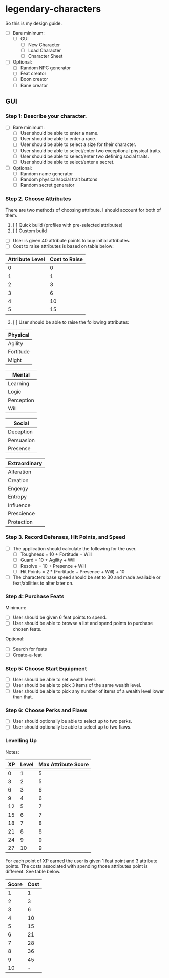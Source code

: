 # legendary-characters

So this is my design guide.

- [ ] Bare minimum:
  - [ ] GUI
    - [ ] New Character
    - [ ] Load Character
    - [ ] Character Sheet

- [ ] Optional:
  - [ ] Random NPC generator
  - [ ] Feat creator
  - [ ] Boon creator
  - [ ] Bane creator

## GUI

### Step 1:  Describe your character.

- [ ] Bare minimum:
  - [ ] User should be able to enter a name.
  - [ ] User should be able to enter a race.
  - [ ] User should be able to select a size for their character.
  - [ ] User should be able to select/enter two exceptional physical traits.
  - [ ] User should be able to select/enter two defining social traits.
  - [ ] User should be able to select/enter a secret.

- [ ] Optional:
  - [ ] Random name generator
  - [ ] Random physical/social trait buttons
  - [ ] Random secret generator
  
### Step 2. Choose Attributes
  
There are two methods of choosing attribute.  I should account for both of them.  
  
1. [ ] Quick build (profiles with pre-selected attributes)
2. [ ] Custom build
  
  - [ ] User is given 40 attribute points to buy initial attributes.
  - [ ] Cost to raise attributes is based on table below:
    
  | Attribute Level | Cost to Raise |
  | --- | --- |
  | 0 | 0 |
  | 1 | 1 |
  | 2 | 3 |
  | 3 | 6 |
  | 4 | 10 |
  | 5 | 15 |
  
  3. [ ] User should be able to raise the following attributes:

  | Physical |
  | --- |
  | Agility |
  | Fortitude |
  | Might |

  | Mental |
  | --- |
  | Learning |
  | Logic |
  | Perception |
  | Will |
  
  |Social|
  |---|
  |Deception|
  |Persuasion|
  |Presense|

  | Extraordinary |
  | --- |
  | Alteration |
  | Creation |
  | Engergy |
  | Entropy | 
  | Influence |
  | Prescience |
  | Protection |

### Step 3. Record Defenses, Hit Points, and Speed

- [ ] The application should calculate the following for the user.
  - [ ] Toughness = 10 + Fortitude + Will
  - [ ] Guard = 10 + Agility + Will
  - [ ] Resolve = 10 + Presence + Will
  - [ ] Hit Points = 2 * (Fortitude + Presence + Will) + 10
- [ ] The characters base speed should be set to 30 and made available or feat/abilities to alter later on.

### Step 4: Purchase Feats

Minimum:
- [ ] User should be given 6 feat points to spend.
- [ ] User should be able to browse a list and spend points to purchase chosen feats.

Optional:
- [ ] Search for feats
- [ ] Create-a-feat

### Step 5: Choose Start Equipment

- [ ] User should be able to set wealth level.
- [ ] User should be able to pick 3 items of the same wealth level.
- [ ] User should be able to pick any number of items of a wealth level lower than that.

### Step 6:  Choose Perks and Flaws

- [ ] User should optionally be able to select up to two perks.
- [ ] User should optionally be able to select up to two flaws.

### Levelling Up

Notes:

| XP | Level | Max Attribute Score |
| --- | --- | --- |
| 0 | 1 | 5 |
| 3 | 2 | 5 |
| 6 | 3 | 6 |
| 9 | 4 | 6 |
| 12 | 5 | 7 |
| 15 | 6 | 7 |
| 18 | 7 | 8 |
| 21 | 8 | 8 |
| 24 | 9 | 9 |
| 27 | 10 | 9 |

For each point of XP earned the user is given 1 feat point and 3 attribute points.  The costs associated with spending those attributes point is different.  See table below.

| Score | Cost |
| --- | --- |
| 1 | 1 |
| 2 | 3 |
| 3 | 6 |
| 4 | 10 |
| 5 | 15 |
| 6 | 21 |
| 7 | 28 |
| 8 | 36 |
| 9 | 45 |
| 10 | - |
